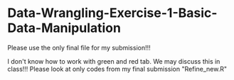 # Data-Wrangling-Exercise-1-Basic-Data-Manipulation

Please use the only final file for my submission!!!


I don't know how to work with green and red tab. We may discuss this in class!!! 
Please look at only codes from my final submission "Refine_new.R"
